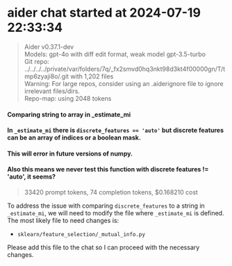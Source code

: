 
# aider chat started at 2024-07-19 22:33:34

> Aider v0.37.1-dev  
> Models: gpt-4o with diff edit format, weak model gpt-3.5-turbo  
> Git repo: ../../../../private/var/folders/7q/_fx2smvd0hq3nkt98d3kt4f00000gn/T/tmp6zyaji8o/.git with 1,202 files  
> Warning: For large repos, consider using an .aiderignore file to ignore irrelevant files/dirs.  
> Repo-map: using 2048 tokens  

#### Comparing string to array in _estimate_mi  
#### In ``_estimate_mi`` there is ``discrete_features == 'auto'`` but discrete features can be an array of indices or a boolean mask.  
#### This will error in future versions of numpy.  
#### Also this means we never test this function with discrete features != 'auto', it seems?  
> 33420 prompt tokens, 74 completion tokens, $0.168210 cost  

To address the issue with comparing `discrete_features` to a string in `_estimate_mi`, we will need to modify the file where `_estimate_mi` is defined. The most likely file to need changes is:

- `sklearn/feature_selection/_mutual_info.py`

Please add this file to the chat so I can proceed with the necessary changes.

